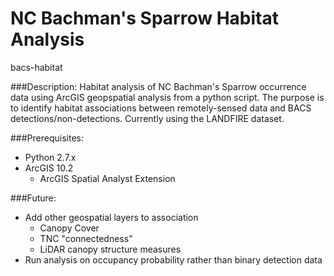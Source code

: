
NC Bachman's Sparrow Habitat Analysis
============
bacs-habitat

###Description:
Habitat analysis of NC Bachman's Sparrow occurrence data using ArcGIS geopspatial analysis from a python script. The purpose is to identify habitat associations between remotely-sensed data and BACS detections/non-detections. Currently using the LANDFIRE dataset.

###Prerequisites:
  - Python 2.7.x
  - ArcGIS 10.2
    - ArcGIS Spatial Analyst Extension


###Future:
- Add other geospatial layers to association
  - Canopy Cover
  - TNC "connectedness"
  - LiDAR canopy structure measures
- Run analysis on occupancy probability rather than binary detection data
